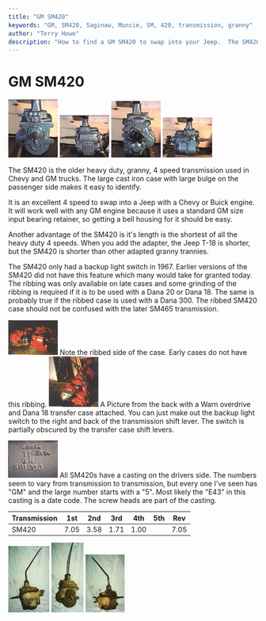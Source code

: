 ```yaml
---
title: "GM SM420"
keywords: "GM, SM420, Saginaw, Muncie, SM, 420, transmission, granny"
author: "Terry Howe"
description: "How to find a GM SM420 to swap into your Jeep.  The SM420 is a heavy duty, granny low, four speed manual transmission."
---
```

# GM SM420

[![SM420](../../../img/transmission/upgrades/sm420/4201_.jpg)](../../../img/transmission/upgrades/sm420/4201.jpg) [![SM420](../../../img/transmission/upgrades/sm420/4202_.jpg)](../../../img/transmission/upgrades/sm420/4202.jpg) [![SM420](../../../img/transmission/upgrades/sm420/4204_.jpg)](../../../img/transmission/upgrades/sm420/4204.jpg) [![SM420](../../../img/transmission/upgrades/sm420/4205_.jpg)](../../../img/transmission/upgrades/sm420/4205.jpg)

The SM420 is the older heavy duty, granny, 4 speed transmission used in Chevy and GM trucks. The large cast iron case with large bulge on the passenger side makes it easy to identify.

It is an excellent 4 speed to swap into a Jeep with a Chevy or Buick engine. It will work well with any GM engine because it uses a standard GM size input bearing retainer, so getting a bell housing for it should be easy.

Another advantage of the SM420 is it's length is the shortest of all the heavy duty 4 speeds. When you add the adapter, the Jeep T-18 is shorter, but the SM420 is shorter than other adapted granny trannies.

The SM420 only had a backup light switch in 1967. Earlier versions of the SM420 did not have this feature which many would take for granted today. The ribbing was only available on late cases and some grinding of the ribbing is required if it is to be used with a Dana 20 or Dana 18. The same is probably true if the ribbed case is used with a Dana 300. The ribbed SM420 case should not be confused with the later SM465 transmission.

[![1967 SM420](../../../img/transmission/upgrades/sm420/late420_.jpg)](../../../img/transmission/upgrades/sm420/late420.jpg) Note the ribbed side of the case. Early cases do not have this ribbing. [![1967 SM420](../../../img/transmission/upgrades/sm420/420-18od_.jpg)](../../../img/transmission/upgrades/sm420/420-18od.jpg) A Picture from the back with a Warn overdrive and Dana 18 transfer case attached. You can just make out the backup light switch to the right and back of the transmission shift lever. The switch is partially obscured by the transfer case shift levers.

[![SM420](../../../img/transmission/upgrades/sm420/4203_.jpg)](../../../img/transmission/upgrades/sm420/4203.jpg) All SM420s have a casting on the drivers side. The numbers seem to vary from transmission to transmission, but every one I've seen has "GM" and the large number starts with a "5". Most likely the "E43" in this casting is a date code. The screw heads are part of the casting.

| Transmission | 1st  | 2nd  | 3rd  | 4th  | 5th | Rev  |
|--------------|------|------|------|------|-----|------|
| SM420        | 7.05 | 3.58 | 1.71 | 1.00 |     | 7.05 |

[![Muncie 420 drivers](../../../img/transmission/upgrades/sm420ds_.jpg)](../../../img/transmission/upgrades/sm420ds.jpg) [![Muncie 420 front](../../../img/transmission/upgrades/sm420f_.jpg)](../../../img/transmission/upgrades/sm420f.jpg) [![Muncie 420 passengers](../../../img/transmission/upgrades/sm420ps_.jpg)](../../../img/transmission/upgrades/sm420ps.jpg)